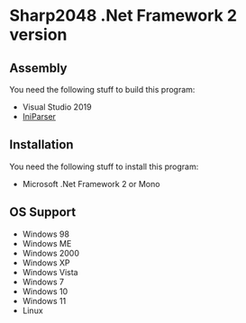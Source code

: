 # Sharp2048 .Net Framework 2 version

## Assembly

You need the following stuff to build this program:

 - Visual Studio 2019
 - [IniParser]
 
## Installation

You need the following stuff to install this program:

 - Microsoft .Net Framework 2 or Mono

## OS Support

 - Windows 98
 - Windows ME
 - Windows 2000
 - Windows XP
 - Windows Vista
 - Windows 7
 - Windows 10
 - Windows 11
 - Linux

 [IniParser]: https://github.com/rickyah/ini-parser